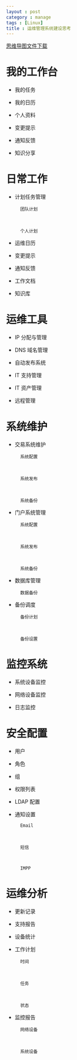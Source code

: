 ---layout : postcategory : managetags : [Linux]title : 运维管理系统建设思考---[思维导图文件下载](#)# 我的工作台

- 我的任务

- 我的日历

- 个人资料

- 变更提示

- 通知反馈

- 知识分享

# 日常工作

- 计划任务管理

        团队计划

        个人计划

- 运维日历

- 变更提示

- 通知反馈

- 工作文档

- 知识库

# 运维工具

- IP 分配与管理

- DNS 域名管理

- 自动发布系统

- IT 支持管理

- IT 资产管理

- 远程管理

# 系统维护

- 交易系统维护

        系统配置

        系统发布

        系统备份

- 门户系统管理

        系统配置

        系统发布

        系统备份

- 数据库管理

        数据备份

- 备份调度

        备份计划

        备份设置

# 监控系统

- 系统设备监控

- 网络设备监控

- 日志监控

# 安全配置

- 用户

- 角色

- 组

- 权限列表

- LDAP 配置

- 通知设置

        Email

        短信

        IMPP

# 运维分析

- 更新记录

- 支持报告

- 设备统计

- 工作计划

        时间

        任务

        状态

- 监控报告

        网络设备

        系统设备